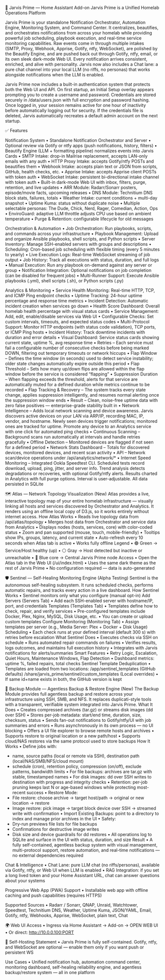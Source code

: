 🧩 Jarvis Prime — Home Assistant Add-on
Jarvis Prime is a Unified Homelab Operations Platform

Jarvis Prime is your standalone Notification Orchestrator, Automation Engine, Monitoring System, and Command Center. It centralizes, beautifies, and orchestrates notifications from across your homelab while providing powerful job scheduling, playbook execution, and real-time service monitoring capabilities. Raw events come in through multiple intakes (SMTP, Proxy, Webhook, Apprise, Gotify, ntfy, WebSocket), are polished by the Beautify Engine, and are pushed back out through Gotify, ntfy, email, or its own sleek dark-mode Web UI. Every notification arrives consistent, enriched, and alive with personality. Jarvis now also includes a Chat lane: a pure chat channel into your local LLM (no riffs, no personas) that works alongside notifications when the LLM is enabled.

Jarvis Prime now includes a built-in authentication system that protects both the Web UI and API. On first startup, an Initial Setup overlay appears prompting you to create a username and password. Credentials are stored securely in /data/users.json with full encryption and password hashing. Once logged in, your session remains active for one hour of inactivity before automatically logging out for security. If the credentials file is deleted, Jarvis automatically recreates a default admin account on the next startup.

✅ Features

Notification System
• Standalone Notification Orchestrator and Server
• Optional review via Gotify or ntfy apps (push notifications, history, filters)
• Beautify Engine (LLM + formatting pipeline) normalizes events into Jarvis Cards
• SMTP Intake: drop-in Mailrise replacement, accepts LAN-only emails with any auth
• HTTP Proxy Intake: accepts Gotify/ntfy POSTs and beautifies them
• Webhook Intake: accepts plain text or JSON from scripts, GitHub, health checks, etc.
• Apprise Intake: accepts Apprise client POSTs with token auth
• WebSocket Intake: persistent bi-directional intake channel with token auth
• Built-in dark-mode Web UI with inbox, filters, purge, retention, and live updates
• ARR Module: Radarr/Sonarr posters, episode/movie facts, upcoming releases
• DNS Module: Technitium DNS block stats, failures, totals
• Weather Intake: current conditions + multi-day snapshot
• Uptime Kuma: status without duplicate noise
• Multiple selectable personas: The Dude, Chick, Nerd, Rager, Comedian, Action, Ops
• EnviroGuard: adaptive LLM throttle adjusts CPU use based on ambient temperature
• Purge & Retention: configurable lifecycle for old messages

Orchestration & Automation
• Job Orchestration: Run playbooks, scripts, and commands across your infrastructure
• Playbook Management: Upload and organize Ansible playbooks, shell scripts, and Python scripts
• Server Inventory: Manage SSH-enabled servers with groups and descriptions
• Scheduling: Cron-based job scheduling with flexible timing (every 5 minutes to yearly)
• Live Execution Logs: Real-time WebSocket streaming of job output
• Job History: Track all executions with status, duration, and full logs
• Manual Execution: Run any playbook on-demand against any server or group
• Notification Integration: Optional notifications on job completion (can be disabled for frequent jobs)
• Multi-Runner Support: Execute Ansible playbooks (.yml), shell scripts (.sh), or Python scripts (.py)

Analytics & Monitoring
• Service Health Monitoring: Real-time HTTP, TCP, and ICMP Ping endpoint checks
• Uptime Tracking: 24-hour uptime percentage and response time metrics
• Incident Detection: Automatic incident creation when services go down
• Health Score Dashboard: Overall homelab health percentage with visual status cards
• Service Management: Add, edit, enable/disable services via Web UI
• Configurable Checks: Set custom intervals, timeouts, and expected status codes
• Multi-Protocol Support: Monitor HTTP endpoints (with status code validation), TCP ports, or ICMP Ping hosts
• Incident History: Track downtime incidents with duration and error details
• Visual Dashboard: Service status cards showing current state, uptime %, avg response time
• Retries – Each service must fail a configurable number of consecutive checks before being marked DOWN, filtering out temporary timeouts or network hiccups
• Flap Window – Defines the time window (in seconds) used to detect service instability; older state changes automatically expire outside this period
• Flap Threshold – Sets how many up/down flips are allowed within the flap window before the service is considered “flapping”
• Suppression Duration – When flapping exceeds the threshold, alerts for that service are automatically muted for a defined duration while metrics continue to be recorded
• Flap Tracking & Recovery – The system tracks every state change, applies suppression intelligently, and resumes normal alerting once the suppression window ends
• Result – Clean, noise-free uptime data with zero false positives — enterprise-grade stability built in
• Network Intelligence – Adds local network scanning and device awareness. Jarvis discovers active devices on your LAN via ARP/IP, recording MAC, IP, vendor, and hostname. Newly seen devices trigger notifications; monitored ones are tracked for uptime. Promote any device to an Analytics service with one click for automated ping checks
• Continuous Scanning – Background scans run automatically at intervals and handle retries gracefully
• Offline Detection – Monitored devices are flagged if not seen for a defined period
• Network Stats Dashboard – Totals for discovered devices, monitored devices, and recent scan activity
• API – Network scan/device operations under /api/analytics/network/*
• Internet Speed Monitoring – Integrated Ookla Speedtest CLI. Scheduled tests record download, upload, ping, jitter, and server info. Trend analysis detects degradations or recoveries, with optional Gotify/ntfy alerts. Results charted in Analytics with full purge options. Interval is user-adjustable. All data persisted in SQLite

🗺️ Atlas — Network Topology Visualization (New)
Atlas provides a live, interactive topology map of your entire homelab infrastructure — visually linking all hosts and services discovered by Orchestrator and Analytics. It renders using an offline local copy of D3.js, so it works entirely without internet access.
How Atlas Works
• Reads live topology data from /api/atlas/topology
• Merges host data from Orchestrator and service data from Analytics
• Displays nodes (hosts, services, core) with color-coded status
• Zoom and pan supported (mouse, touch, mobile-friendly)
• Tooltips show IPs, groups, latency, and current state
• Auto-refresh every 10 seconds when Atlas tab is active
• Works fully offline
Legend
• 🟢 Green → Service/Host healthy (up)
• ⚪ Gray → Host detected but inactive or unreachable
• 🔵 Blue core → Central Jarvis Prime node
Access
• Open the Atlas tab in the Web UI (/ui/index.html)
• Uses the same dark theme as the rest of Jarvis Prime
• No configuration required — data is auto-generated

🛡️ Sentinel — Self-Healing Monitoring Engine (Alpha Testing)
Sentinel is the autonomous self-healing subsystem. It runs scheduled checks, performs automatic repairs, and tracks every action in a live dashboard.
How Sentinel Works
• Sentinel monitors only what you configure (manual opt-in)
Add Servers (Servers Tab)
• Add each SSH-enabled server with hostname/IP, port, and credentials
Templates (Templates Tab)
• Templates define how to check, repair, and verify services
• Pre-configured templates include Docker, Plex, Nginx, MySQL, Disk Usage, etc.
• You can create or upload custom templates
Configure Monitoring (Monitoring Tab)
• Assign templates per server (e.g., Media Server: Plex + Docker + Disk Usage)
Scheduling
• Each check runs at your defined interval (default 300 s) with retries before escalation
What Sentinel Does
• Executes checks via SSH on schedule
• Runs automated repair commands on failures
• Verifies results, logs outcomes, and maintains full execution history
• Integrates with Jarvis notifications for alerts/summaries
Smart Features
• Retry Logic, Escalation, Quiet Hours, Maintenance Windows, Flap Detection
• Dashboard metrics: uptime %, failed repairs, total checks
Sentinel Template Deduplication
• Templates are loaded from two locations:
  /app/sentinel_templates (GitHub defaults)
  /share/jarvis_prime/sentinel/custom_templates (Local overrides)
• If same id+name exists in both, the GitHub version is kept

🧩 Backup Module — Agentless Backup & Restore Engine (New)
The Backup Module provides full agentless backup and restore across your infrastructure using SSH, SMB, and NFS. It replaces duplicati-style tools with a transparent, verifiable system integrated into Jarvis Prime.
What It Does
• Creates compressed archives (tar.gz) or streams disk images (dd over SSH)
• Stores per-job metadata: start/end time, duration, size, checksum, status
• Sends fan-out notifications to Gotify/ntfy/UI with job summaries and errors
• Runs asynchronously in its own process — no UI blocking
• Offers a UI file explorer to browse remote hosts and archives
• Supports restore to original location or a new path/host
• Supports cloud/NAS restores via the same protocol used to store backups
How It Works
• Define jobs with:
  - name, source paths (local or remote via SSH), destination path (local/NAS/SMB/NFS/cloud mount)
  - schedule (cron), retention policy, compression (on/off), exclude patterns, bandwidth limits
• For file backups: archives are tar.gz with stable, timestamped names
• For disk images: dd over SSH writes to destination with progress and integrity checks
• Retention: per-job pruning keeps last N or age-based windows while protecting most-recent success
• Restore Mode:
  - File restore: choose archive → target host/path → original or new location → restore
  - Image restore: pick image → target block device over SSH → streamed write with confirmation
• Import Existing Backups: point to a directory to index and manage prior archives in the UI
• Safety:
  - Dry-run previews file lists for file backups
  - Confirmations for destructive image writes
  - Disk size and device guardrails for dd restores
• All operations log to SQLite and surface in the UI with status, duration, and size
Result
• A fully self-contained, agentless backup system with visual management, multi-protocol support, restore automation, and real-time notifications — no external dependencies required

Chat & Intelligence
• Chat Lane: pure LLM chat (no riffs/personas), available via Gotify, ntfy, or Web UI when LLM is enabled
• RAG Integration: if you set a long lived token and your Home Assistant URL, chat can answer questions about your systems

Progressive Web App (PWA) Support
• Installable web app with offline caching and push capabilities (requires HTTPS)

Supported Sources
• Radarr / Sonarr, QNAP, Unraid, Watchtower, Speedtest, Technitium DNS, Weather, Uptime Kuma, JSON/YAML, Email, Gotify, ntfy, Webhooks, Apprise, WebSocket, plain text, Chat

🌍 Web UI Access
• Ingress via Home Assistant → Add-on → OPEN WEB UI
• Or direct: http://10.0.0.100:PORT

🧠 Self-Hosting Statement
• Jarvis Prime is fully self-contained. Gotify, ntfy, and WebSocket are optional — enable them only if you want push or persistent WS

Use Cases
• Unified notification hub, automation command center, monitoring dashboard, self-healing reliability engine, and agentless backup/restore system — all in one platform

